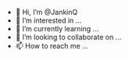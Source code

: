 - 👋 Hi, I’m @JankinQ
- 👀 I’m interested in ...
- 🌱 I’m currently learning ...
- 💞️ I’m looking to collaborate on ...
- 📫 How to reach me ...

<!---
JankinQ/JankinQ is a ✨ special ✨ repository because its `README.md` (this file) appears on your GitHub profile.
You can click the Preview link to take a look at your changes.
--->
